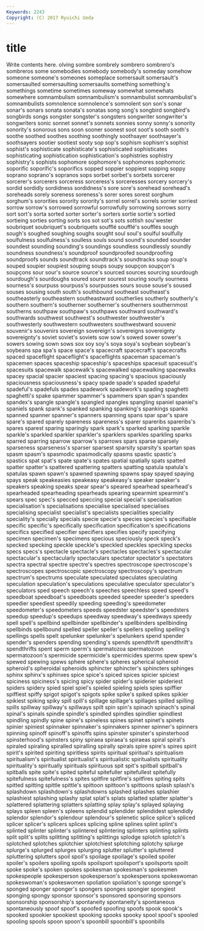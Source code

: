 ```yaml
---
Keywords: 2243 
Copyright: (C) 2017 Ryuichi Ueda
---
```


# title

Write contents here.
olving sombre sombrely sombrero
sombrero's sombreros some somebodies somebody somebody's someday somehow someone someone's
someones someplace somersault somersault's somersaulted somersaulting somersaults something something's somethings
sometime sometimes someway somewhat somewhats somewhere somnambulism somnambulism's somnambulist somnambulist's
somnambulists somnolence somnolence's somnolent son son's sonar sonar's sonars sonata
sonata's sonatas song song's songbird songbird's songbirds songs songster songster's
songsters songwriter songwriter's songwriters sonic sonnet sonnet's sonnets sonnies sonny
sonny's sonority sonority's sonorous sons soon sooner soonest soot soot's
sooth sooth's soothe soothed soothes soothing soothingly soothsayer soothsayer's soothsayers
sootier sootiest sooty sop sop's sophism sophism's sophist sophist's sophisticate
sophisticate's sophisticated sophisticates sophisticating sophistication sophistication's sophistries sophistry sophistry's sophists
sophomore sophomore's sophomores sophomoric soporific soporific's soporifics sopped soppier soppiest
sopping soppy soprano soprano's sopranos sops sorbet sorbet's sorbets sorcerer
sorcerer's sorcerers sorceress sorceress's sorceresses sorcery sorcery's sordid sordidly sordidness
sordidness's sore sore's sorehead sorehead's soreheads sorely soreness soreness's sorer
sores sorest sorghum sorghum's sororities sorority sorority's sorrel sorrel's sorrels
sorrier sorriest sorrow sorrow's sorrowed sorrowful sorrowfully sorrowing sorrows sorry
sort sort's sorta sorted sorter sorter's sorters sortie sortie's sortied
sortieing sorties sorting sorts sos sot sot's sots sottish sou'wester
soubriquet soubriquet's soubriquets soufflé soufflé's soufflés sough sough's soughed soughing
soughs sought soul soul's soulful soulfully soulfulness soulfulness's soulless souls
sound sound's sounded sounder soundest sounding sounding's soundings soundless soundlessly
soundly soundness soundness's soundproof soundproofed soundproofing soundproofs sounds soundtrack soundtrack's
soundtracks soup soup's souped soupier soupiest souping soups soupy soupçon
soupçon's soupçons sour sour's source source's sourced sources sourcing sourdough
sourdough's sourdoughs soured sourer sourest souring sourly sourness sourness's sourpuss
sourpuss's sourpusses sours souse souse's soused souses sousing south south's
southbound southeast southeast's southeasterly southeastern southeastward southerlies southerly southerly's southern
southern's southerner southerner's southerners southernmost southerns southpaw southpaw's southpaws southward
southward's southwards southwest southwest's southwester southwester's southwesterly southwestern southwesters southwestward
souvenir souvenir's souvenirs sovereign sovereign's sovereigns sovereignty sovereignty's soviet soviet's
soviets sow sow's sowed sower sower's sowers sowing sown sows
sox soy soy's soya soya's soybean soybean's soybeans spa spa's
space space's spacecraft spacecraft's spacecrafts spaced spaceflight spaceflight's spaceflights spaceman
spaceman's spacemen spaces spaceship spaceship's spaceships spacesuit spacesuit's spacesuits spacewalk
spacewalk's spacewalked spacewalking spacewalks spacey spacial spacier spaciest spacing spacing's
spacious spaciously spaciousness spaciousness's spacy spade spade's spaded spadeful spadeful's
spadefuls spades spadework spadework's spading spaghetti spaghetti's spake spammer spammer's
spammers span span's spandex spandex's spangle spangle's spangled spangles spangling
spaniel spaniel's spaniels spank spank's spanked spanking spanking's spankings spanks
spanned spanner spanner's spanners spanning spans spar spar's spare spare's
spared sparely spareness spareness's sparer spareribs spareribs's spares sparest sparing
sparingly spark spark's sparked sparking sparkle sparkle's sparkled sparkler sparkler's
sparklers sparkles sparkling sparks sparred sparring sparrow sparrow's sparrows spars
sparse sparsely sparseness sparseness's sparser sparsest sparsity sparsity's spartan spas
spasm spasm's spasmodic spasmodically spasms spastic spastic's spastics spat spat's
spate spate's spates spatial spatially spats spatted spatter spatter's spattered
spattering spatters spatting spatula spatula's spatulas spawn spawn's spawned spawning
spawns spay spayed spaying spays speak speakeasies speakeasy speakeasy's speaker
speaker's speakers speaking speaks spear spear's speared spearhead spearhead's spearheaded
spearheading spearheads spearing spearmint spearmint's spears spec spec's specced speccing
special special's specialisation specialisation's specialisations specialise specialised specialises specialising specialist
specialist's specialists specialities speciality speciality's specially specials specie specie's species
species's specifiable specific specific's specifically specification specification's specifications specifics specified
specifier specifiers specifies specify specifying specimen specimen's specimens specious speciously
speck speck's specked specking speckle speckle's speckled speckles speckling specks
specs specs's spectacle spectacle's spectacles spectacles's spectacular spectacular's spectacularly spectaculars
spectator spectator's spectators spectra spectral spectre spectre's spectres spectroscope spectroscope's
spectroscopes spectroscopic spectroscopy spectroscopy's spectrum spectrum's spectrums speculate speculated speculates
speculating speculation speculation's speculations speculative speculator speculator's speculators sped speech
speech's speeches speechless speed speed's speedboat speedboat's speedboats speeded speeder
speeder's speeders speedier speediest speedily speeding speeding's speedometer speedometer's speedometers
speeds speedster speedster's speedsters speedup speedup's speedups speedway speedway's speedways
speedy spell spell's spellbind spellbinder spellbinder's spellbinders spellbinding spellbinds spellbound
spelled speller speller's spellers spelling spelling's spellings spells spelt spelunker
spelunker's spelunkers spend spender spender's spenders spending spending's spends spendthrift
spendthrift's spendthrifts spent sperm sperm's spermatozoa spermatozoon spermatozoon's spermicide spermicide's
spermicides sperms spew spew's spewed spewing spews sphere sphere's spheres
spherical spheroid spheroid's spheroidal spheroids sphincter sphincter's sphincters sphinges sphinx
sphinx's sphinxes spice spice's spiced spices spicier spiciest spiciness spiciness's
spicing spicy spider spider's spiderier spideriest spiders spidery spied spiel
spiel's spieled spieling spiels spies spiffier spiffiest spiffy spigot spigot's
spigots spike spike's spiked spikes spikier spikiest spiking spiky spill
spill's spillage spillage's spillages spilled spilling spills spillway spillway's spillways
spilt spin spin's spinach spinach's spinal spinal's spinals spindle spindle's
spindled spindles spindlier spindliest spindling spindly spine spine's spineless spines
spinet spinet's spinets spinier spiniest spinnaker spinnaker's spinnakers spinner spinner's
spinners spinning spinoff spinoff's spinoffs spins spinster spinster's spinsterhood spinsterhood's
spinsters spiny spiraea spiraea's spiraeas spiral spiral's spiraled spiraling spiralled
spiralling spirally spirals spire spire's spires spirit spirit's spirited spiriting
spiritless spirits spiritual spiritual's spiritualism spiritualism's spiritualist spiritualist's spiritualistic spiritualists
spirituality spirituality's spiritually spirituals spirituous spit spit's spitball spitball's spitballs
spite spite's spited spiteful spitefuller spitefullest spitefully spitefulness spitefulness's spites
spitfire spitfire's spitfires spiting spits spitted spitting spittle spittle's spittoon
spittoon's spittoons splash splash's splashdown splashdown's splashdowns splashed splashes splashier
splashiest splashing splashy splat splat's splats splatted splatter splatter's splattered
splattering splatters splatting splay splay's splayed splaying splays spleen spleen's
spleens splendid splendider splendidest splendidly splendor splendor's splendour splendour's splenetic
splice splice's spliced splicer splicer's splicers splices splicing spline splines
splint splint's splinted splinter splinter's splintered splintering splinters splinting splints
split split's splits splitting splitting's splittings splodge splotch splotch's splotched
splotches splotchier splotchiest splotching splotchy splurge splurge's splurged splurges splurging
splutter splutter's spluttered spluttering splutters spoil spoil's spoilage spoilage's spoiled
spoiler spoiler's spoilers spoiling spoils spoilsport spoilsport's spoilsports spoilt spoke
spoke's spoken spokes spokesman spokesman's spokesmen spokespeople spokesperson spokesperson's spokespersons
spokeswoman spokeswoman's spokeswomen spoliation spoliation's sponge sponge's sponged sponger sponger's
spongers sponges spongier spongiest sponging spongy sponsor sponsor's sponsored sponsoring
sponsors sponsorship sponsorship's spontaneity spontaneity's spontaneous spontaneously spoof spoof's spoofed
spoofing spoofs spook spook's spooked spookier spookiest spooking spooks spooky
spool spool's spooled spooling spools spoon spoon's spoonbill spoonbill's spoonbills
